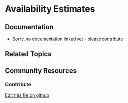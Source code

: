 # Availability Estimates

## Documentation

* Sorry, no documentation linked yet - please contribute

## Related Topics

## Community Resources

### Contribute

[Edit this file on github](https://github.com/olafk/controlpanel-documentation-docs/blob/master/md/73en/com_liferay_commerce_availability_estimate_web_internal_portlet_CommerceAvailabilityEstimatePortlet/editCommerceAvailabilityEstimate.html)
